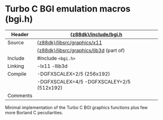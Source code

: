 # Turbo C BGI emulation macros (bgi.h)


| Header     | [{z88dk}/include/bgi.h](https://raw.githubusercontent.com/z88dk/z88dk/master/include/bgi.h)    |
| -----------|-------------------------------------------------------------------------------------------------|
| Source     | [{z88dk}/libsrc/graphics/x11](https://github.com/z88dk/z88dk/tree/master/libsrc/graphics/x11)    |
| | [{z88dk}/libsrc/graphics/lib3d](https://github.com/z88dk/z88dk/tree/master/libsrc/lib3d) (part of)   |
| Include    | #include `<bgi.h>`                             |
| Linking    | -lx11 -llib3d                                |
| Compile    | -DGFXSCALEX=2/5 (256x192)                    |
| | -DGFXSCALEX=4/5 -DGFXSCALEY=2/5 (512x192)    |
| Comments   |                                              |


Minimal implementation of the Turbo C BGI graphics functions plus few more Borland C peculiarities.



